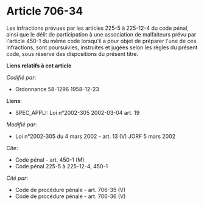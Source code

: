 # Article 706-34

Les infractions prévues par les articles 225-5 à 225-12-4 du code pénal, ainsi que le délit de participation à une
association de malfaiteurs prévu par l'article 450-1 du même code lorsqu'il a pour objet de préparer l'une de ces
infractions, sont poursuivies, instruites et jugées selon les règles du présent code, sous réserve des dispositions du
présent titre.

**Liens relatifs à cet article**

_Codifié par_:

  - Ordonnance 58-1296 1958-12-23

**Liens**:

  - SPEC_APPLI: Loi n°2002-305 2002-03-04 art. 19

_Modifié par_:

  - Loi n°2002-305 du 4 mars 2002 - art. 13 (V) JORF 5 mars 2002

_Cite_:

  - Code pénal - art. 450-1 (M)
  - Code pénal 225-5 à 225-12-4, 450-1

_Cité par_:

  - Code de procédure pénale - art. 706-35 (V)
  - Code de procédure pénale - art. 706-36 (V)
